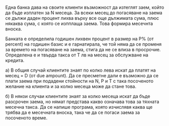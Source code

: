 
Една банка дава на своите клиенти възможност да изтеглят заем, който да бъде изплатен за N месеца. За всеки месец до погасяване на заема се дължи даден процент лихва върху все още дължимата сума, плюс някаква сума, с която се изпплаща заема. Това формира месечнта вноска.

Банката е определила годишен лихвен процент в размер на P% (от percent) на годишен базис и е гарнатирала, че той няма да се променя за времето на погасяване на заема, стига да не се влиза в просрочие. Определена е и твърда такса от T лв на месец за обслужване на кредита. 

а) В общия случай клиентите знаят по колко лева искат да платят на месец = D (от due ampount). Да се пресметне дали е възможно да се плати заема при подадени стойности на N, P и T с така посоченото желание на клиента и за колко месеца може да стане това.

б) В някои случаи клиентите знаят за колко месеца искат да бъде разсрочен заема, но нямат представа какво означава това за тяхната месечна такса. Да се напише програма, която изчислявя каква ще трябва да е месечната вноска, така че да се погаси заема за посоченото време. 


